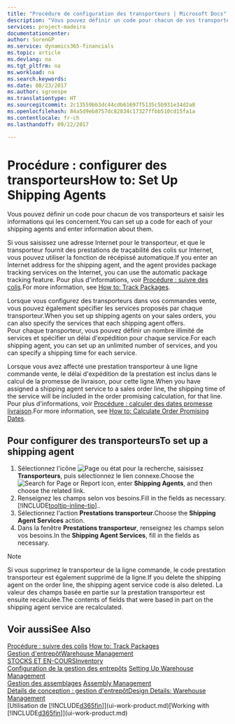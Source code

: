 ```yaml
---
title: "Procédure de configuration des transporteurs | Microsoft Docs"
description: "Vous pouvez définir un code pour chacun de vos transporteurs et saisir les informations qui les concernent."
services: project-madeira
documentationcenter: 
author: SorenGP
ms.service: dynamics365-financials
ms.topic: article
ms.devlang: na
ms.tgt_pltfrm: na
ms.workload: na
ms.search.keywords: 
ms.date: 08/23/2017
ms.author: sgroespe
ms.translationtype: HT
ms.sourcegitcommit: 2c13559bb3dc44cdb61697f5135c5b931e34d2a8
ms.openlocfilehash: 84a5d9eb8757dc82834c17327ffbb510cd15fa1a
ms.contentlocale: fr-ch
ms.lasthandoff: 09/22/2017

---
```

# <a name="how-to-set-up-shipping-agents"></a><span data-ttu-id="a0c3c-103">Procédure : configurer des transporteurs</span><span class="sxs-lookup"><span data-stu-id="a0c3c-103">How to: Set Up Shipping Agents</span></span>
<span data-ttu-id="a0c3c-104">Vous pouvez définir un code pour chacun de vos transporteurs et saisir les informations qui les concernent.</span><span class="sxs-lookup"><span data-stu-id="a0c3c-104">You can set up a code for each of your shipping agents and enter information about them.</span></span>  

<span data-ttu-id="a0c3c-105">Si vous saisissez une adresse Internet pour le transporteur, et que le transporteur fournit des prestations de traçabilité des colis sur Internet, vous pouvez utiliser la fonction de récépissé automatique.</span><span class="sxs-lookup"><span data-stu-id="a0c3c-105">If you enter an Internet address for the shipping agent, and the agent provides package tracking services on the Internet, you can use the automatic package tracking feature.</span></span> <span data-ttu-id="a0c3c-106">Pour plus d'informations, voir [Procédure : suivre des colis](sales-how-track-packages.md).</span><span class="sxs-lookup"><span data-stu-id="a0c3c-106">For more information, see [How to: Track Packages](sales-how-track-packages.md).</span></span>

<span data-ttu-id="a0c3c-107">Lorsque vous configurez des transporteurs dans vos commandes vente, vous pouvez également spécifier les services proposés par chaque transporteur.</span><span class="sxs-lookup"><span data-stu-id="a0c3c-107">When you set up shipping agents on your sales orders, you can also specify the services that each shipping agent offers.</span></span>  
<span data-ttu-id="a0c3c-108">Pour chaque transporteur, vous pouvez définir un nombre illimité de services et spécifier un délai d'expédition pour chaque service.</span><span class="sxs-lookup"><span data-stu-id="a0c3c-108">For each shipping agent, you can set up an unlimited number of services, and you can specify a shipping time for each service.</span></span>  

<span data-ttu-id="a0c3c-109">Lorsque vous avez affecté une prestation transporteur à une ligne commande vente, le délai d'expédition de la prestation est inclus dans le calcul de la promesse de livraison, pour cette ligne.</span><span class="sxs-lookup"><span data-stu-id="a0c3c-109">When you have assigned a shipping agent service to a sales order line, the shipping time of the service will be included in the order promising calculation, for that line.</span></span> <span data-ttu-id="a0c3c-110">Pour plus d'informations, voir [Procédure : calculer des dates promesse livraison](sales-how-to-calculate-order-promising-dates.md).</span><span class="sxs-lookup"><span data-stu-id="a0c3c-110">For more information, see [How to: Calculate Order Promising Dates](sales-how-to-calculate-order-promising-dates.md).</span></span>

## <a name="to-set-up-a-shipping-agent"></a><span data-ttu-id="a0c3c-111">Pour configurer des transporteurs</span><span class="sxs-lookup"><span data-stu-id="a0c3c-111">To set up a shipping agent</span></span>  
1.  <span data-ttu-id="a0c3c-112">Sélectionnez l'icône ![Page ou état pour la recherche](media/ui-search/search_small.png "Page ou état pour la recherche"), saisissez **Transporteurs**, puis sélectionnez le lien connexe.</span><span class="sxs-lookup"><span data-stu-id="a0c3c-112">Choose the ![Search for Page or Report](media/ui-search/search_small.png "Search for Page or Report icon") icon, enter **Shipping Agents**, and then choose the related link.</span></span>  
2.  <span data-ttu-id="a0c3c-113">Renseignez les champs selon vos besoins.</span><span class="sxs-lookup"><span data-stu-id="a0c3c-113">Fill in the fields as necessary.</span></span> [!INCLUDE[tooltip-inline-tip](includes/tooltip-inline-tip_md.md)]<span data-ttu-id="a0c3c-114">.</span><span class="sxs-lookup"><span data-stu-id="a0c3c-114">.</span></span>  
3.  <span data-ttu-id="a0c3c-115">Sélectionnez l'action **Prestations transporteur**.</span><span class="sxs-lookup"><span data-stu-id="a0c3c-115">Choose the **Shipping Agent Services** action.</span></span>
4. <span data-ttu-id="a0c3c-116">Dans la fenêtre **Prestations transporteur**, renseignez les champs selon vos besoins.</span><span class="sxs-lookup"><span data-stu-id="a0c3c-116">In the **Shipping Agent Services**, fill in the fields as necessary.</span></span>

> [!NOTE]  
>  <span data-ttu-id="a0c3c-117">Si vous supprimez le transporteur de la ligne commande, le code prestation transporteur est également supprimé de la ligne.</span><span class="sxs-lookup"><span data-stu-id="a0c3c-117">If you delete the shipping agent on the order line, the shipping agent service code is also deleted.</span></span> <span data-ttu-id="a0c3c-118">La valeur des champs basée en partie sur la prestation transporteur est ensuite recalculée.</span><span class="sxs-lookup"><span data-stu-id="a0c3c-118">The contents of fields that were based in part on the shipping agent service are recalculated.</span></span>  

## <a name="see-also"></a><span data-ttu-id="a0c3c-119">Voir aussi</span><span class="sxs-lookup"><span data-stu-id="a0c3c-119">See Also</span></span>
<span data-ttu-id="a0c3c-120">[Procédure : suivre des colis](sales-how-track-packages.md)  </span><span class="sxs-lookup"><span data-stu-id="a0c3c-120">[How to: Track Packages](sales-how-track-packages.md)  </span></span>  
[<span data-ttu-id="a0c3c-121">Gestion d'entrepôt</span><span class="sxs-lookup"><span data-stu-id="a0c3c-121">Warehouse Management</span></span>](warehouse-manage-warehouse.md)  
[<span data-ttu-id="a0c3c-122">STOCKS ET EN-COURS</span><span class="sxs-lookup"><span data-stu-id="a0c3c-122">Inventory</span></span>](inventory-manage-inventory.md)  
<span data-ttu-id="a0c3c-123">[Configuration de la gestion des entrepôts](warehouse-setup-warehouse.md)   </span><span class="sxs-lookup"><span data-stu-id="a0c3c-123">[Setting Up Warehouse Management](warehouse-setup-warehouse.md)   </span></span>  
<span data-ttu-id="a0c3c-124">[Gestion des assemblages](assembly-assemble-items.md)  </span><span class="sxs-lookup"><span data-stu-id="a0c3c-124">[Assembly Management](assembly-assemble-items.md)  </span></span>  
[<span data-ttu-id="a0c3c-125">Détails de conception : gestion d'entrepôt</span><span class="sxs-lookup"><span data-stu-id="a0c3c-125">Design Details: Warehouse Management</span></span>](design-details-warehouse-management.md)  
<span data-ttu-id="a0c3c-126">[Utilisation de [!INCLUDE[d365fin](includes/d365fin_md.md)]](ui-work-product.md)</span><span class="sxs-lookup"><span data-stu-id="a0c3c-126">[Working with [!INCLUDE[d365fin](includes/d365fin_md.md)]](ui-work-product.md)</span></span>  


